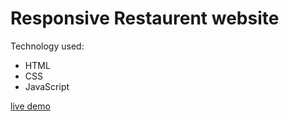 # Responsive Restaurent website

Technology used:
   - HTML
   - CSS
   - JavaScript
 
[live demo](http://nakibulhassan.me/responsive-restaurent-website/)
